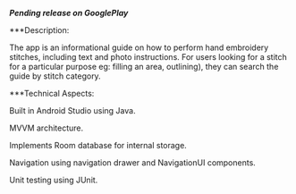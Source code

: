 ***Pending release on GooglePlay***

***Description: 

The app is an informational guide on how to perform hand embroidery stitches, including text and photo instructions. For users looking for a stitch for a particular purpose eg: filling an area, outlining), they can search the guide by stitch category. 


***Technical Aspects: 
 
Built in Android Studio using Java. 

MVVM architecture. 

Implements Room database for internal storage. 

Navigation using navigation drawer and NavigationUI components. 

Unit testing using JUnit.
